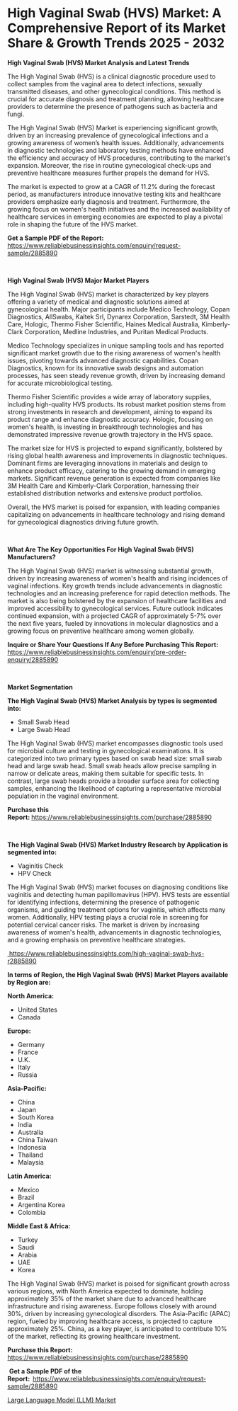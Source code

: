 <p><h1>High Vaginal Swab (HVS) Market: A Comprehensive Report of its Market Share & Growth Trends 2025 - 2032</h1></p><p><strong>High Vaginal Swab (HVS) Market Analysis and Latest Trends</strong></p>
<p><p>The High Vaginal Swab (HVS) is a clinical diagnostic procedure used to collect samples from the vaginal area to detect infections, sexually transmitted diseases, and other gynecological conditions. This method is crucial for accurate diagnosis and treatment planning, allowing healthcare providers to determine the presence of pathogens such as bacteria and fungi.</p><p>The High Vaginal Swab (HVS) Market is experiencing significant growth, driven by an increasing prevalence of gynecological infections and a growing awareness of women’s health issues. Additionally, advancements in diagnostic technologies and laboratory testing methods have enhanced the efficiency and accuracy of HVS procedures, contributing to the market's expansion. Moreover, the rise in routine gynecological check-ups and preventive healthcare measures further propels the demand for HVS.</p><p>The market is expected to grow at a CAGR of 11.2% during the forecast period, as manufacturers introduce innovative testing kits and healthcare providers emphasize early diagnosis and treatment. Furthermore, the growing focus on women's health initiatives and the increased availability of healthcare services in emerging economies are expected to play a pivotal role in shaping the future of the HVS market.</p></p>
<p><strong>Get a Sample PDF of the Report:&nbsp;</strong> <a href="https://www.reliablebusinessinsights.com/enquiry/request-sample/2885890?utm_campaign=3030&utm_medium=2&utm_source=Github&utm_content=ia&utm_term=13032025&utm_id=high-vaginal-swab-hvs">https://www.reliablebusinessinsights.com/enquiry/request-sample/2885890</a></p>
<p>&nbsp;</p>
<p><strong>High Vaginal Swab (HVS) Major Market Players</strong></p>
<p><p>The High Vaginal Swab (HVS) market is characterized by key players offering a variety of medical and diagnostic solutions aimed at gynecological health. Major participants include Medico Technology, Copan Diagnostics, AllSwabs, Kaltek Srl, Dynarex Corporation, Sarstedt, 3M Health Care, Hologic, Thermo Fisher Scientific, Haines Medical Australia, Kimberly-Clark Corporation, Medline Industries, and Puritan Medical Products.</p><p>Medico Technology specializes in unique sampling tools and has reported significant market growth due to the rising awareness of women's health issues, pivoting towards advanced diagnostic capabilities. Copan Diagnostics, known for its innovative swab designs and automation processes, has seen steady revenue growth, driven by increasing demand for accurate microbiological testing.</p><p>Thermo Fisher Scientific provides a wide array of laboratory supplies, including high-quality HVS products. Its robust market position stems from strong investments in research and development, aiming to expand its product range and enhance diagnostic accuracy. Hologic, focusing on women's health, is investing in breakthrough technologies and has demonstrated impressive revenue growth trajectory in the HVS space.</p><p>The market size for HVS is projected to expand significantly, bolstered by rising global health awareness and improvements in diagnostic techniques. Dominant firms are leveraging innovations in materials and design to enhance product efficacy, catering to the growing demand in emerging markets. Significant revenue generation is expected from companies like 3M Health Care and Kimberly-Clark Corporation, harnessing their established distribution networks and extensive product portfolios.</p><p>Overall, the HVS market is poised for expansion, with leading companies capitalizing on advancements in healthcare technology and rising demand for gynecological diagnostics driving future growth.</p></p>
<p>&nbsp;</p>
<p><strong>What Are The Key Opportunities For High Vaginal Swab (HVS) Manufacturers?</strong></p>
<p><p>The High Vaginal Swab (HVS) market is witnessing substantial growth, driven by increasing awareness of women's health and rising incidences of vaginal infections. Key growth trends include advancements in diagnostic technologies and an increasing preference for rapid detection methods. The market is also being bolstered by the expansion of healthcare facilities and improved accessibility to gynecological services. Future outlook indicates continued expansion, with a projected CAGR of approximately 5-7% over the next five years, fueled by innovations in molecular diagnostics and a growing focus on preventive healthcare among women globally.</p></p>
<p><strong>Inquire or Share Your Questions If Any Before Purchasing This Report:</strong> <a href="https://www.reliablebusinessinsights.com/enquiry/pre-order-enquiry/2885890?utm_campaign=3030&utm_medium=2&utm_source=Github&utm_content=ia&utm_term=13032025&utm_id=high-vaginal-swab-hvs">https://www.reliablebusinessinsights.com/enquiry/pre-order-enquiry/2885890</a></p>
<p>&nbsp;</p>
<p><strong>Market Segmentation</strong></p>
<p><strong>The High Vaginal Swab (HVS) Market Analysis by types is segmented into:</strong></p>
<p><ul><li>Small Swab Head</li><li>Large Swab Head</li></ul></p>
<p><p>The High Vaginal Swab (HVS) market encompasses diagnostic tools used for microbial culture and testing in gynecological examinations. It is categorized into two primary types based on swab head size: small swab head and large swab head. Small swab heads allow precise sampling in narrow or delicate areas, making them suitable for specific tests. In contrast, large swab heads provide a broader surface area for collecting samples, enhancing the likelihood of capturing a representative microbial population in the vaginal environment.</p></p>
<p><strong>Purchase this Report:&nbsp;</strong><a href="https://www.reliablebusinessinsights.com/purchase/2885890?utm_campaign=3030&utm_medium=2&utm_source=Github&utm_content=ia&utm_term=13032025&utm_id=high-vaginal-swab-hvs">https://www.reliablebusinessinsights.com/purchase/2885890</a></p>
<p>&nbsp;</p>
<p><strong>The High Vaginal Swab (HVS) Market Industry Research by Application is segmented into:</strong></p>
<p><ul><li>Vaginitis Check</li><li>HPV Check</li></ul></p>
<p><p>The High Vaginal Swab (HVS) market focuses on diagnosing conditions like vaginitis and detecting human papillomavirus (HPV). HVS tests are essential for identifying infections, determining the presence of pathogenic organisms, and guiding treatment options for vaginitis, which affects many women. Additionally, HPV testing plays a crucial role in screening for potential cervical cancer risks. The market is driven by increasing awareness of women's health, advancements in diagnostic technologies, and a growing emphasis on preventive healthcare strategies.</p></p>
<p><a href="https://www.reliablebusinessinsights.com/high-vaginal-swab-hvs-r2885890?utm_campaign=3030&utm_medium=2&utm_source=Github&utm_content=ia&utm_term=13032025&utm_id=high-vaginal-swab-hvs">&nbsp;https://www.reliablebusinessinsights.com/high-vaginal-swab-hvs-r2885890</a></p>
<p><strong>In terms of Region, the High Vaginal Swab (HVS) Market Players available by Region are:</strong></p>
<p>
    <p> <strong> North America: </strong>
        <ul>
            <li>United States</li>
            <li>Canada</li>
        </ul>
        </p> 
    <p> <strong> Europe: </strong>
        <ul>
            <li>Germany</li>
            <li>France</li>
            <li>U.K.</li>
            <li>Italy</li>
            <li>Russia</li>
        </ul>
        </p> 
    <p> <strong> Asia-Pacific: </strong>
        <ul>
            <li>China</li>
            <li>Japan</li>
            <li>South Korea</li>
            <li>India</li>
            <li>Australia</li>
            <li>China Taiwan</li>
            <li>Indonesia</li>
            <li>Thailand</li>
            <li>Malaysia</li>
        </ul>
        </p> 
    <p> <strong> Latin America: </strong>
        <ul>
            <li>Mexico</li>
            <li>Brazil</li>
            <li>Argentina Korea</li>
            <li>Colombia</li>
        </ul>
        </p> 
    <p> <strong> Middle East & Africa: </strong>
        <ul>
            <li>Turkey</li>
            <li>Saudi</li>
            <li>Arabia</li>
            <li>UAE</li>
            <li>Korea</li>
        </ul>
    </p>
    </p>
<p><p>The High Vaginal Swab (HVS) market is poised for significant growth across various regions, with North America expected to dominate, holding approximately 35% of the market share due to advanced healthcare infrastructure and rising awareness. Europe follows closely with around 30%, driven by increasing gynecological disorders. The Asia-Pacific (APAC) region, fueled by improving healthcare access, is projected to capture approximately 25%. China, as a key player, is anticipated to contribute 10% of the market, reflecting its growing healthcare investment.</p></p>
<p><strong>Purchase this Report: </strong><a href="https://www.reliablebusinessinsights.com/purchase/2885890?utm_campaign=3030&utm_medium=2&utm_source=Github&utm_content=ia&utm_term=13032025&utm_id=high-vaginal-swab-hvs">https://www.reliablebusinessinsights.com/purchase/2885890</a></p>
<p>&nbsp;<strong>Get a Sample PDF of the Report:&nbsp;&nbsp;</strong><a href="https://www.reliablebusinessinsights.com/enquiry/request-sample/2885890?utm_campaign=3030&utm_medium=2&utm_source=Github&utm_content=ia&utm_term=13032025&utm_id=high-vaginal-swab-hvs">https://www.reliablebusinessinsights.com/enquiry/request-sample/2885890</a></p>
<p><strong></strong></p>
<p><p><a href="https://github.com/viipposahko25/Market-Research-Report-List-1/blob/main/large-language-model-llm-market.md?utm_campaign=3030&utm_medium=2&utm_source=Github&utm_content=ia&utm_term=13032025&utm_id=high-vaginal-swab-hvs">Large Language Model (LLM) Market</a></p></p>